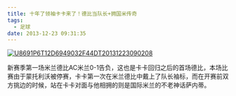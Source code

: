 ```yaml
---
title: 十年了领袖卡卡来了！德比当队长+拥国米传奇
tags:
  - 足球
date: 2013-12-23 09:31:35
---
```


<a href="http://www.dodomogu.com/blog/wp-content/uploads/2013/12/U8691P6T12D6949032F44DT20131223090208.jpg"><img class="aligncenter  wp-image-221" alt="U8691P6T12D6949032F44DT20131223090208" src="http://www.dodomogu.com/blog/wp-content/uploads/2013/12/U8691P6T12D6949032F44DT20131223090208.jpg" /></a>

新赛季第一场米兰德比AC米兰0-1告负，这也是卡卡回归之后的首场德比，本场比赛由于蒙托利沃被停赛，卡卡第一次在米兰德比中戴上了队长袖标，而在开赛前双方挑边的时候，站在卡卡对面与他相拥的则是国际米兰的不老神话萨内蒂。
